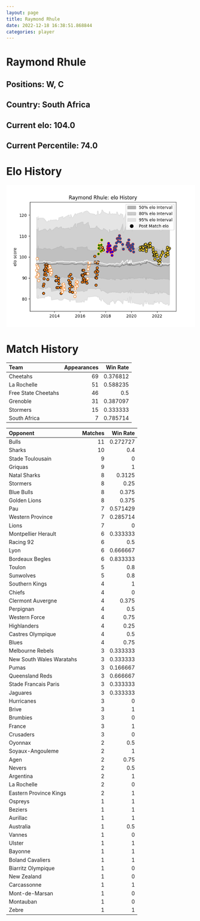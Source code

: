 ```yaml
---  
layout: page  
title: Raymond Rhule  
date: 2022-12-18 16:38:51.868844  
categories: player  
---
```

# Raymond Rhule

## Positions: W, C

## Country: South Africa

## Current elo: 104.0

## Current Percentile: 74.0

# Elo History


![elo history](history_RaymondRhule.png)
# Match History


| Team                |   Appearances |   Win Rate |
|:--------------------|--------------:|-----------:|
| Cheetahs            |            69 |   0.376812 |
| La Rochelle         |            51 |   0.588235 |
| Free State Cheetahs |            46 |   0.5      |
| Grenoble            |            31 |   0.387097 |
| Stormers            |            15 |   0.333333 |
| South Africa        |             7 |   0.785714 |

| Opponent                 |   Matches |   Win Rate |
|:-------------------------|----------:|-----------:|
| Bulls                    |        11 |   0.272727 |
| Sharks                   |        10 |   0.4      |
| Stade Toulousain         |         9 |   0        |
| Griquas                  |         9 |   1        |
| Natal Sharks             |         8 |   0.3125   |
| Stormers                 |         8 |   0.25     |
| Blue Bulls               |         8 |   0.375    |
| Golden Lions             |         8 |   0.375    |
| Pau                      |         7 |   0.571429 |
| Western Province         |         7 |   0.285714 |
| Lions                    |         7 |   0        |
| Montpellier Herault      |         6 |   0.333333 |
| Racing 92                |         6 |   0.5      |
| Lyon                     |         6 |   0.666667 |
| Bordeaux Begles          |         6 |   0.833333 |
| Toulon                   |         5 |   0.8      |
| Sunwolves                |         5 |   0.8      |
| Southern Kings           |         4 |   1        |
| Chiefs                   |         4 |   0        |
| Clermont Auvergne        |         4 |   0.375    |
| Perpignan                |         4 |   0.5      |
| Western Force            |         4 |   0.75     |
| Highlanders              |         4 |   0.25     |
| Castres Olympique        |         4 |   0.5      |
| Blues                    |         4 |   0.75     |
| Melbourne Rebels         |         3 |   0.333333 |
| New South Wales Waratahs |         3 |   0.333333 |
| Pumas                    |         3 |   0.166667 |
| Queensland Reds          |         3 |   0.666667 |
| Stade Francais Paris     |         3 |   0.333333 |
| Jaguares                 |         3 |   0.333333 |
| Hurricanes               |         3 |   0        |
| Brive                    |         3 |   1        |
| Brumbies                 |         3 |   0        |
| France                   |         3 |   1        |
| Crusaders                |         3 |   0        |
| Oyonnax                  |         2 |   0.5      |
| Soyaux-Angouleme         |         2 |   1        |
| Agen                     |         2 |   0.75     |
| Nevers                   |         2 |   0.5      |
| Argentina                |         2 |   1        |
| La Rochelle              |         2 |   0        |
| Eastern Province Kings   |         2 |   1        |
| Ospreys                  |         1 |   1        |
| Beziers                  |         1 |   1        |
| Aurillac                 |         1 |   1        |
| Australia                |         1 |   0.5      |
| Vannes                   |         1 |   0        |
| Ulster                   |         1 |   1        |
| Bayonne                  |         1 |   1        |
| Boland Cavaliers         |         1 |   1        |
| Biarritz Olympique       |         1 |   0        |
| New Zealand              |         1 |   0        |
| Carcassonne              |         1 |   1        |
| Mont-de-Marsan           |         1 |   0        |
| Montauban                |         1 |   0        |
| Zebre                    |         1 |   1        |